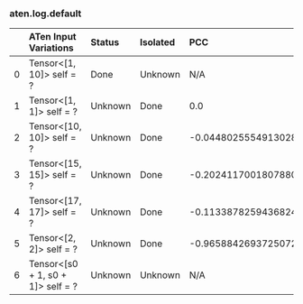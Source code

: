 ### aten.log.default
|    | ATen Input Variations             | Status   | Isolated   | PCC                   | Host   |
|---:|:----------------------------------|:---------|:-----------|:----------------------|:-------|
|  0 | Tensor<[1, 10]> self = ?          | Done     | Unknown    | N/A                   | N/A    |
|  1 | Tensor<[1, 1]> self = ?           | Unknown  | Done       | 0.0                   | 0      |
|  2 | Tensor<[10, 10]> self = ?         | Unknown  | Done       | -0.044802555491302895 | 0      |
|  3 | Tensor<[15, 15]> self = ?         | Unknown  | Done       | -0.20241170018078802  | 0      |
|  4 | Tensor<[17, 17]> self = ?         | Unknown  | Done       | -0.11338782594368245  | 0      |
|  5 | Tensor<[2, 2]> self = ?           | Unknown  | Done       | -0.9658842693725072   | 0      |
|  6 | Tensor<[s0 + 1, s0 + 1]> self = ? | Unknown  | Unknown    | N/A                   | N/A    |

